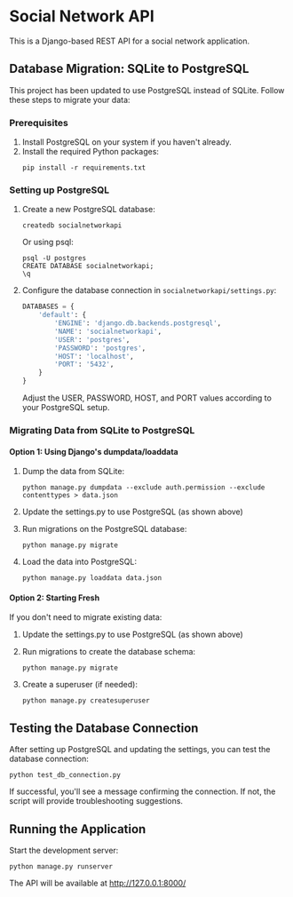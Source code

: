 # Social Network API

This is a Django-based REST API for a social network application.

## Database Migration: SQLite to PostgreSQL

This project has been updated to use PostgreSQL instead of SQLite. Follow these steps to migrate your data:

### Prerequisites

1. Install PostgreSQL on your system if you haven't already.
2. Install the required Python packages:
   ```
   pip install -r requirements.txt
   ```

### Setting up PostgreSQL

1. Create a new PostgreSQL database:
   ```
   createdb socialnetworkapi
   ```

   Or using psql:
   ```
   psql -U postgres
   CREATE DATABASE socialnetworkapi;
   \q
   ```

2. Configure the database connection in `socialnetworkapi/settings.py`:
   ```python
   DATABASES = {
       'default': {
           'ENGINE': 'django.db.backends.postgresql',
           'NAME': 'socialnetworkapi',
           'USER': 'postgres',
           'PASSWORD': 'postgres',
           'HOST': 'localhost',
           'PORT': '5432',
       }
   }
   ```

   Adjust the USER, PASSWORD, HOST, and PORT values according to your PostgreSQL setup.

### Migrating Data from SQLite to PostgreSQL

#### Option 1: Using Django's dumpdata/loaddata

1. Dump the data from SQLite:
   ```
   python manage.py dumpdata --exclude auth.permission --exclude contenttypes > data.json
   ```

2. Update the settings.py to use PostgreSQL (as shown above)

3. Run migrations on the PostgreSQL database:
   ```
   python manage.py migrate
   ```

4. Load the data into PostgreSQL:
   ```
   python manage.py loaddata data.json
   ```

#### Option 2: Starting Fresh

If you don't need to migrate existing data:

1. Update the settings.py to use PostgreSQL (as shown above)

2. Run migrations to create the database schema:
   ```
   python manage.py migrate
   ```

3. Create a superuser (if needed):
   ```
   python manage.py createsuperuser
   ```

## Testing the Database Connection

After setting up PostgreSQL and updating the settings, you can test the database connection:

```
python test_db_connection.py
```

If successful, you'll see a message confirming the connection. If not, the script will provide troubleshooting suggestions.

## Running the Application

Start the development server:
```
python manage.py runserver
```

The API will be available at http://127.0.0.1:8000/
